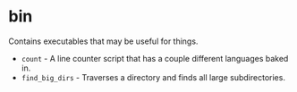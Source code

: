 # bin

Contains executables that may be useful for things. 

- `count` - A line counter script that has a couple different languages baked in.
- `find_big_dirs` - Traverses a directory and finds all large subdirectories.
